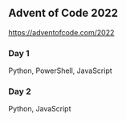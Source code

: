 ## Advent of Code 2022

https://adventofcode.com/2022

### Day 1

Python, PowerShell, JavaScript

### Day 2

Python, JavaScript
